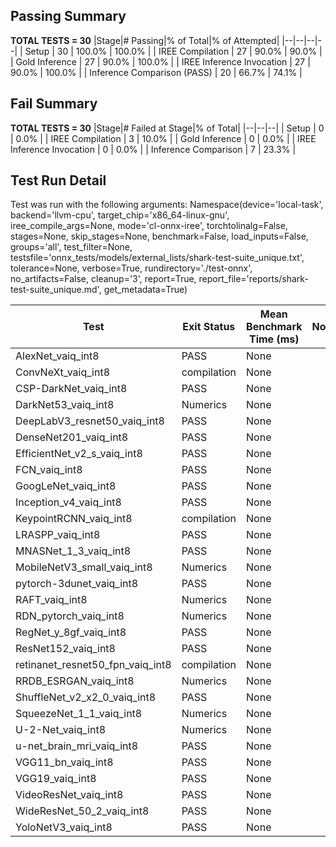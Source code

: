 ## Passing Summary

**TOTAL TESTS = 30**
|Stage|# Passing|% of Total|% of Attempted|
|--|--|--|--|
| Setup | 30 | 100.0% | 100.0% |
| IREE Compilation | 27 | 90.0% | 90.0% |
| Gold Inference | 27 | 90.0% | 100.0% |
| IREE Inference Invocation | 27 | 90.0% | 100.0% |
| Inference Comparison (PASS) | 20 | 66.7% | 74.1% |
## Fail Summary

**TOTAL TESTS = 30**
|Stage|# Failed at Stage|% of Total|
|--|--|--|
| Setup | 0 | 0.0% |
| IREE Compilation | 3 | 10.0% |
| Gold Inference | 0 | 0.0% |
| IREE Inference Invocation | 0 | 0.0% |
| Inference Comparison | 7 | 23.3% |
## Test Run Detail
Test was run with the following arguments:
Namespace(device='local-task', backend='llvm-cpu', target_chip='x86_64-linux-gnu', iree_compile_args=None, mode='cl-onnx-iree', torchtolinalg=False, stages=None, skip_stages=None, benchmark=False, load_inputs=False, groups='all', test_filter=None, testsfile='onnx_tests/models/external_lists/shark-test-suite_unique.txt', tolerance=None, verbose=True, rundirectory='./test-onnx', no_artifacts=False, cleanup='3', report=True, report_file='reports/shark-test-suite_unique.md', get_metadata=True)

| Test | Exit Status | Mean Benchmark Time (ms) | Notes |
|--|--|--|--|
| AlexNet_vaiq_int8 | PASS | None | |
| ConvNeXt_vaiq_int8 | compilation | None | |
| CSP-DarkNet_vaiq_int8 | PASS | None | |
| DarkNet53_vaiq_int8 | Numerics | None | |
| DeepLabV3_resnet50_vaiq_int8 | PASS | None | |
| DenseNet201_vaiq_int8 | PASS | None | |
| EfficientNet_v2_s_vaiq_int8 | PASS | None | |
| FCN_vaiq_int8 | PASS | None | |
| GoogLeNet_vaiq_int8 | PASS | None | |
| Inception_v4_vaiq_int8 | PASS | None | |
| KeypointRCNN_vaiq_int8 | compilation | None | |
| LRASPP_vaiq_int8 | PASS | None | |
| MNASNet_1_3_vaiq_int8 | PASS | None | |
| MobileNetV3_small_vaiq_int8 | Numerics | None | |
| pytorch-3dunet_vaiq_int8 | PASS | None | |
| RAFT_vaiq_int8 | Numerics | None | |
| RDN_pytorch_vaiq_int8 | Numerics | None | |
| RegNet_y_8gf_vaiq_int8 | PASS | None | |
| ResNet152_vaiq_int8 | PASS | None | |
| retinanet_resnet50_fpn_vaiq_int8 | compilation | None | |
| RRDB_ESRGAN_vaiq_int8 | Numerics | None | |
| ShuffleNet_v2_x2_0_vaiq_int8 | PASS | None | |
| SqueezeNet_1_1_vaiq_int8 | Numerics | None | |
| U-2-Net_vaiq_int8 | Numerics | None | |
| u-net_brain_mri_vaiq_int8 | PASS | None | |
| VGG11_bn_vaiq_int8 | PASS | None | |
| VGG19_vaiq_int8 | PASS | None | |
| VideoResNet_vaiq_int8 | PASS | None | |
| WideResNet_50_2_vaiq_int8 | PASS | None | |
| YoloNetV3_vaiq_int8 | PASS | None | |
